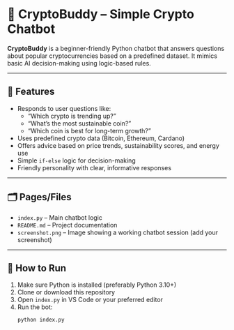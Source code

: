 # 🤖 CryptoBuddy – Simple Crypto Chatbot

**CryptoBuddy** is a beginner-friendly Python chatbot that answers questions about popular cryptocurrencies based on a predefined dataset. It mimics basic AI decision-making using logic-based rules.

---

## 🧠 Features

- Responds to user questions like:
  - “Which crypto is trending up?”
  - “What’s the most sustainable coin?”
  - “Which coin is best for long-term growth?”
- Uses predefined crypto data (Bitcoin, Ethereum, Cardano)
- Offers advice based on price trends, sustainability scores, and energy use
- Simple `if-else` logic for decision-making
- Friendly personality with clear, informative responses

---

## 🗂️ Pages/Files

- `index.py` – Main chatbot logic
- `README.md` – Project documentation
- `screenshot.png` – Image showing a working chatbot session (add your screenshot)

---

## 🔧 How to Run

1. Make sure Python is installed (preferably Python 3.10+)
2. Clone or download this repository
3. Open `index.py` in VS Code or your preferred editor
4. Run the bot:
   ```bash
   python index.py

